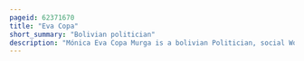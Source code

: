 ```yaml
---
pageid: 62371670
title: "Eva Copa"
short_summary: "Bolivian politician"
description: "Mónica Eva Copa Murga is a bolivian Politician, social Worker, and former Student Leader serving as Mayor of El Alto since 2021. As a Member of the Movement for Socialism she served from 2015 to 2020 as Senator for la Paz during which Time she was President of the Senate from 2019 to 2020."
---
```

